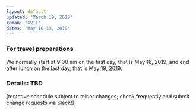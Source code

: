 ```yaml
---
layout: default
updated: "March 19, 2019"
roman: "XVII"
dates: "May 16-19, 2019"
---
```



### For travel preparations

We normally start at 9:00 am on the first day, that is May 16, 2019,
and end after lunch on the last day, that is May 19, 2019. 

### Details: TBD

[tentative schedule subject to minor changes; check frequently and submit change requests via [Slack!](https://gptp-workshops.slack.com)]

